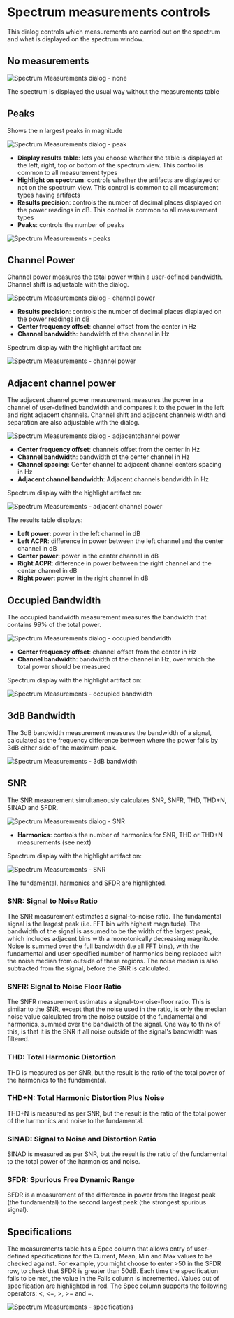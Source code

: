 <h1>Spectrum measurements controls</h1>

This dialog controls which measurements are carried out on the spectrum and what is displayed on the spectrum window.

<h2>No measurements</h2>

![Spectrum Measurements dialog - none](../../doc/img/Spectrum_Measurement_dialog_none.png)

The spectrum is displayed the usual way without the measurements table

<h2>Peaks</h2>

Shows the n largest peaks in magnitude

![Spectrum Measurements dialog - peak](../../doc/img/Spectrum_Measurement_dialog_peak.png)


  - **Display results table**: lets you choose whether the table is displayed at the left, right, top or bottom of the spectrum view. This control is common to all measurement types
  - **Highlight on spectrum**: controls whether the artifacts are displayed or not on the spectrum view. This control is common to all measurement types having artifacts
  - **Results precision**: controls the number of decimal places displayed on the power readings in dB. This control is common to all measurement types
  - **Peaks**: controls the number of peaks

![Spectrum Measurements - peaks](../../doc/img/Spectrum_Measurement_Peak.png)

<h2>Channel Power</h2>

Channel power measures the total power within a user-defined bandwidth. Channel shift is adjustable with the dialog.

![Spectrum Measurements dialog - channel power](../../doc/img/Spectrum_Measurement_dialog_ChannelPower.png)

  - **Results precision**: controls the number of decimal places displayed on the power readings in dB
  - **Center frequency offset**: channel offset from the center in Hz
  - **Channel bandwidth**: bandwidth of the channel in Hz

Spectrum display with the highlight artifact on:

![Spectrum Measurements - channel power](../../doc/img/Spectrum_Measurement_ChannelPower.png)

<h2>Adjacent channel power</h2>

The adjacent channel power measurement measures the power in a channel of user-defined bandwidth and compares it to the power in the left and right adjacent channels. Channel shift and adjacent channels width and separation are also adjustable with the dialog.

![Spectrum Measurements dialog - adjacentchannel power](../../doc/img/Spectrum_Measurement_dialog_AdjChannelPower.png)

  - **Center frequency offset**: channels offset from the center in Hz
  - **Channel bandwidth**: bandwidth of the center channel in Hz
  - **Channel spacing**: Center channel to adjacent channel centers spacing in Hz
  - **Adjacent channel bandwidth**: Adjacent channels bandwidth in Hz

Spectrum display with the highlight artifact on:

![Spectrum Measurements - adjacent channel power](../../doc/img/Spectrum_Measurement_AdjChannelPower.png)

The results table displays:

  - **Left power**: power in the left channel in dB
  - **Left ACPR**: difference in power between the left channel and the center channel in dB
  - **Center power**: power in the center channel in dB
  - **Right ACPR**: difference in power between the right channel and the center channel in dB
  - **Right power**: power in the right channel in dB

<h2>Occupied Bandwidth</h2>

The occupied bandwidth measurement measures the bandwidth that contains 99% of the total power.

![Spectrum Measurements dialog - occupied bandwidth](../../doc/img/Spectrum_Measurement_dialog_OccupiedBandwidth.png)

  - **Center frequency offset**: channel offset from the center in Hz
  - **Channel bandwidth**: bandwidth of the channel in Hz, over which the total power should be measured

Spectrum display with the highlight artifact on:

![Spectrum Measurements - occupied bandwidth](../../doc/img/Spectrum_Measurement_OccupiedBandwidth.png)

<h2>3dB Bandwidth</h2>

The 3dB bandwidth measurement measures the bandwidth of a signal, calculated as the frequency difference between where the power falls by 3dB either side of the maximum peak.

![Spectrum Measurements - 3dB bandwidth](../../doc/img/Spectrum_Measurement_3dBBandwidth.png)

<h2>SNR</h2>

The SNR measurement simultaneously calculates SNR, SNFR, THD, THD+N, SINAD and SFDR.

![Spectrum Measurements dialog - SNR](../../doc/img/Spectrum_Measurement_dialog_SNR.png)

 - **Harmonics**: controls the number of harmonics for SNR, THD or THD+N measurements (see next)

Spectrum display with the highlight artifact on:

![Spectrum Measurements - SNR](../../doc/img/Spectrum_Measurement_SNR.png)

The fundamental, harmonics and SFDR are highlighted.

<h3>SNR: Signal to Noise Ratio</h3>

The SNR measurement estimates a signal-to-noise ratio. The fundamental signal is the largest peak (i.e. FFT bin with highest magnitude). The bandwidth of the signal is assumed to be the width of the largest peak, which includes adjacent bins with a monotonically decreasing magnitude. Noise is summed over the full bandwidth (i.e all FFT bins), with the fundamental and user-specified number of harmonics being replaced with the noise median from outside of these regions. The noise median is also subtracted from the signal, before the SNR is calculated.

<h3>SNFR: Signal to Noise Floor Ratio</h3>

The SNFR measurement estimates a signal-to-noise-floor ratio. This is similar to the SNR, except that the noise used in the ratio, is only the median noise value calculated from the noise outside of the fundamental and harmonics, summed over the bandwidth of the signal. One way to think of this, is that it is the SNR if all noise outside of the signal's bandwidth was filtered.

<h3>THD: Total Harmonic Distortion</h3>

THD is measured as per SNR, but the result is the ratio of the total power of the harmonics to the fundamental.

<h3>THD+N: Total Harmonic Distortion Plus Noise</h3>

THD+N is measured as per SNR, but the result is the ratio of the total power of the harmonics and noise to the fundamental.

<h3>SINAD: Signal to Noise and Distortion Ratio</h3>

SINAD is measured as per SNR, but the result is the ratio of the fundamental to the total power of the harmonics and noise.

<h3>SFDR: Spurious Free Dynamic Range</h3>

SFDR is a measurement of the difference in power from the largest peak (the fundamental) to the second largest peak (the strongest spurious signal).

<h2>Specifications</h2>

The measurements table has a Spec column that allows entry of user-defined specifications for the Current, Mean, Min and Max values to be checked against.
For example, you might choose to enter >50 in the SFDR row, to check that SFDR is greater than 50dB.
Each time the specification fails to be met, the value in the Fails column is incremented.
Values out of specification are highlighted in red.
The Spec column supports the following operators: <, <=, >, >= and =.

![Spectrum Measurements - specifications](../../doc/img/Spectrum_Measurement_Specifications.png)
